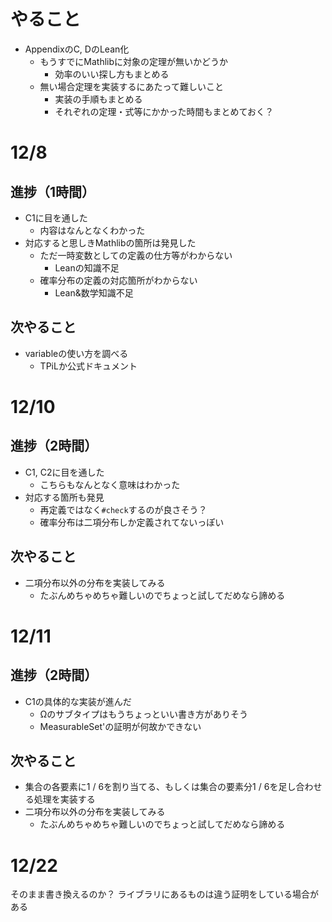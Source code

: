 # やること

- AppendixのC, DのLean化
    - もうすでにMathlibに対象の定理が無いかどうか
        - 効率のいい探し方もまとめる
    - 無い場合定理を実装するにあたって難しいこと
        - 実装の手順もまとめる
        - それぞれの定理・式等にかかった時間もまとめておく？

# 12/8

## 進捗（1時間）

- C1に目を通した
    - 内容はなんとなくわかった
- 対応すると思しきMathlibの箇所は発見した
    - ただ一時変数としての定義の仕方等がわからない
        - Leanの知識不足
    - 確率分布の定義の対応箇所がわからない
        - Lean&数学知識不足

## 次やること

- variableの使い方を調べる
    - TPiLか公式ドキュメント

# 12/10

## 進捗（2時間）

- C1, C2に目を通した
    - こちらもなんとなく意味はわかった
- 対応する箇所も発見
    - 再定義ではなく`#check`するのが良さそう？
    - 確率分布は二項分布しか定義されてないっぽい

## 次やること

- 二項分布以外の分布を実装してみる
    - たぶんめちゃめちゃ難しいのでちょっと試してだめなら諦める

# 12/11

## 進捗（2時間）

- C1の具体的な実装が進んだ
    - Ωのサブタイプはもうちょっといい書き方がありそう
    - MeasurableSet'の証明が何故かできない

## 次やること

- 集合の各要素に1 / 6を割り当てる、もしくは集合の要素分1 / 6を足し合わせる処理を実装する
- 二項分布以外の分布を実装してみる
    - たぶんめちゃめちゃ難しいのでちょっと試してだめなら諦める

# 12/22

そのまま書き換えるのか？
ライブラリにあるものは違う証明をしている場合がある
